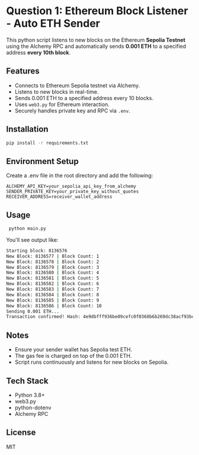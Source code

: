 # Question 1: Ethereum Block Listener - Auto ETH Sender

This python script listens to new blocks on the Ethereum **Sepolia Testnet** using the Alchemy RPC and automatically sends **0.001 ETH** to a specified address **every 10th block**.

## Features

- Connects to Ethereum Sepolia testnet via Alchemy.
- Listens to new blocks in real-time.
- Sends 0.001 ETH to a specified address every 10 blocks.
- Uses `web3.py` for Ethereum interaction.
- Securely handles private key and RPC via `.env`.

## Installation

```bash
pip install -r requirements.txt
```

## Environment Setup

Create a .env file in the root directory and add the following:

```env
ALCHEMY_API_KEY=your_sepolia_api_key_from_alchemy
SENDER_PRIVATE_KEY=your_private_key_without_quotes
RECEIVER_ADDRESS=receiver_wallet_address
```

## Usage

```bash
 python main.py
```

You'll see output like:

```bash
Starting block: 8136576
New Block: 8136577 | Block Count: 1
New Block: 8136578 | Block Count: 2
New Block: 8136579 | Block Count: 3
New Block: 8136580 | Block Count: 4
New Block: 8136581 | Block Count: 5
New Block: 8136582 | Block Count: 6
New Block: 8136583 | Block Count: 7
New Block: 8136584 | Block Count: 8
New Block: 8136585 | Block Count: 9
New Block: 8136586 | Block Count: 10
Sending 0.001 ETH...
Transaction confirmed! Hash: 4e9dbfff936be09cefc0f0368b6b269dc38acf93bca1adab5026442a119109c5

```

## Notes

- Ensure your sender wallet has Sepolia test ETH.
- The gas fee is charged on top of the 0.001 ETH.
- Script runs continuously and listens for new blocks on Sepolia.

## Tech Stack

- Python 3.8+
- web3.py
- python-dotenv
- Alchemy RPC

## License

MIT
